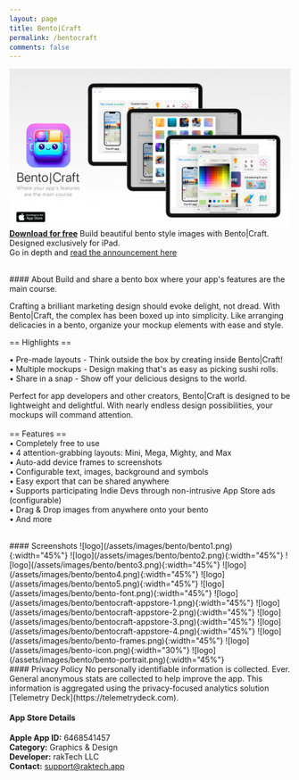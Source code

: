 ```yaml
---
layout: page
title: Bento|Craft
permalink: /bentocraft
comments: false
---
```


[![logo](/assets/images/bento/bentocraft-promo1.png)](https://apps.apple.com/us/app/bento-craft/id6468541457)
[**Download for free**](https://apple.co/45Brl06)
Build beautiful bento style images with Bento|Craft. Designed exclusively for iPad.  
Go in depth and [read the announcement here](https://thatvirtualboy.com/introducing-bento-craft/)

<br>
#### About
Build and share a bento box where your app's features are the main course.  

Crafting a brilliant marketing design should evoke delight, not dread. With Bento|Craft, the complex has been boxed up into simplicity. Like arranging delicacies in a bento, organize your mockup elements with ease and style.    

== Highlights ==

• Pre-made layouts - Think outside the box by creating inside Bento|Craft!  
• Multiple mockups - Design making that's as easy as picking sushi rolls.  
• Share in a snap - Show off your delicious designs to the world.   

Perfect for app developers and other creators, Bento|Craft is designed to be lightweight and delightful. With nearly endless design possibilities, your mockups will command attention.  
<br>
== Features ==  
• Completely free to use  
• 4 attention-grabbing layouts: Mini, Mega, Mighty, and Max  
• Auto-add device frames to screenshots  
• Configurable text, images, background and symbols  
• Easy export that can be shared anywhere  
• Supports participating Indie Devs through non-intrusive App Store ads (configurable)  
• Drag & Drop images from anywhere onto your bento  
• And more  

<br>
#### Screenshots
![logo](/assets/images/bento/bento1.png){:width="45%"} 
![logo](/assets/images/bento/bento2.png){:width="45%"} 
![logo](/assets/images/bento/bento3.png){:width="45%"} 
![logo](/assets/images/bento/bento4.png){:width="45%"} 
![logo](/assets/images/bento/bento5.png){:width="45%"} 
![logo](/assets/images/bento/bento-font.png){:width="45%"}  
![logo](/assets/images/bento/bentocraft-appstore-1.png){:width="45%"} 
![logo](/assets/images/bento/bentocraft-appstore-2.png){:width="45%"} 
![logo](/assets/images/bento/bentocraft-appstore-3.png){:width="45%"} 
![logo](/assets/images/bento/bentocraft-appstore-4.png){:width="45%"} 
![logo](/assets/images/bento/bento-frames.png){:width="45%"}
![logo](/assets/images/bento-icon.png){:width="30%"} 
![logo](/assets/images/bento/bento-portrait.png){:width="45%"}

<br>
#### Privacy Policy
No personally identifiable information is collected. Ever. General anonymous stats are collected to help improve the app. This information is aggregated using the privacy-focused analytics solution [Telemetry Deck](https://telemetrydeck.com).  
<br>

#### App Store Details
**Apple App ID:** 6468541457  
**Category:** Graphics & Design  
**Developer:** rakTech LLC  
**Contact:** support@raktech.app  
